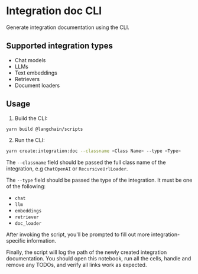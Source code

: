 # Integration doc CLI

Generate integration documentation using the CLI.

## Supported integration types

- Chat models
- LLMs
- Text embeddings
- Retrievers
- Document loaders

## Usage

1. Build the CLI:

```bash
yarn build @langchain/scripts
```

2. Run the CLI:

```bash
yarn create:integration:doc --classname <Class Name> --type <Type>
```

The `--classname` field should be passed the full class name of the integration, e.g `ChatOpenAI` or `RecursiveUrlLoader`.

The `--type` field should be passed the type of the integration. It must be one of the following:

- `chat`
- `llm`
- `embeddings`
- `retriever`
- `doc_loader`

After invoking the script, you'll be prompted to fill out more integration-specific information.

Finally, the script will log the path of the newly created integration documentation. You should open this notebook, run all the cells, handle and remove any TODOs, and verify all links work as expected.
